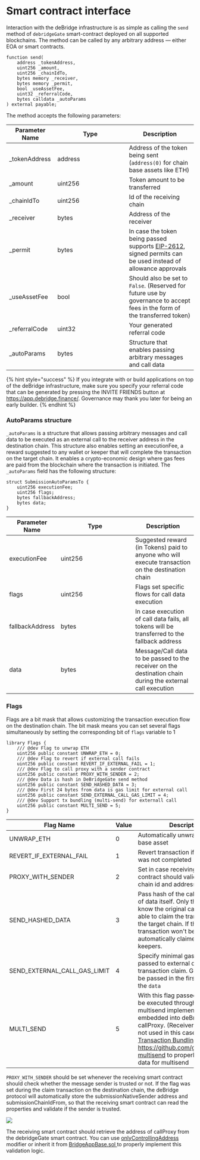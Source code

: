 # Smart contract interface

Interaction with the deBridge infrastructure is as simple as calling the `send` method of `debridgeGate` smart-contract deployed on all supported blockchains. The method can be called by any arbitrary address — either EOA or smart contracts.

```solidity
function send(
    address _tokenAddress,
    uint256 _amount,
    uint256 _chainIdTo,
    bytes memory _receiver,
    bytes memory _permit,
    bool _useAssetFee,
    uint32 _referralCode,
    bytes calldata _autoParams
) external payable;
```

The method accepts the following parameters:

<table><thead><tr><th>Parameter Name</th><th width="176.33333333333331">Type</th><th>Description</th></tr></thead><tbody><tr><td>_tokenAddress</td><td>address</td><td>Address of the token being sent (<code>address(0)</code> for chain base assets like ETH)</td></tr><tr><td>_amount</td><td>uint256</td><td>Token amount to be transferred</td></tr><tr><td>_chainIdTo</td><td>uint256</td><td>Id of the receiving chain</td></tr><tr><td>_receiver</td><td>bytes</td><td>Address of the receiver</td></tr><tr><td>_permit</td><td>bytes</td><td>In case the token being passed supports <a href="https://eips.ethereum.org/EIPS/eip-2612">EIP-2612</a>, signed permits can be used instead of allowance approvals</td></tr><tr><td>_useAssetFee</td><td>bool</td><td>Should also be set to <code>False</code>. (Reserved for future use by governance to accept fees in the form of the transferred token) </td></tr><tr><td>_referralCode</td><td>uint32</td><td>Your generated referral code</td></tr><tr><td>_autoParams</td><td>bytes</td><td>Structure that enables passing arbitrary messages and call data</td></tr></tbody></table>

{% hint style="success" %}
If you integrate with or build applications on top of the deBridge infrastructure, make sure you specify your referral code that can be generated by pressing the INVITE FRIENDS button at https://app.debridge.finance/. Governance may thank you later for being an early builder.
{% endhint %}

### AutoParams structure

`_autoParams` is a structure that allows passing arbitrary messages and call data to be executed as an external call to the receiver address in the destination chain. This structure also enables setting an executionFee, a reward suggested to any wallet or keeper that will complete the transaction on the target chain. It enables a crypto-economic design where gas fees are paid from the blockchain where the transaction is initiated. The `_autoParams` field has the following structure:

```solidity
struct SubmissionAutoParamsTo {
    uint256 executionFee;
    uint256 flags;
    bytes fallbackAddress;
    bytes data;
}
```

<table><thead><tr><th>Parameter Name</th><th width="184.2650802434975">Type</th><th>Description</th></tr></thead><tbody><tr><td>executionFee</td><td>uint256</td><td>Suggested reward (in Tokens) paid to anyone who will execute transaction on the destination chain</td></tr><tr><td>flags</td><td>uint256</td><td>Flags set specific flows for call data execution</td></tr><tr><td>fallbackAddress</td><td>bytes</td><td>In case execution of call data fails, all tokens will be transferred to the fallback address</td></tr><tr><td>data</td><td>bytes</td><td>Message/Call data to be passed to the receiver on the destination chain during the external call execution</td></tr></tbody></table>

### Flags

Flags are a bit mask that allows customizing the transaction execution flow on the destination chain. The bit mask means you can set several flags simultaneously by setting the corresponding bit of `flags` variable to 1

```solidity
library Flags {
    /// @dev Flag to unwrap ETH
    uint256 public constant UNWRAP_ETH = 0;
    /// @dev Flag to revert if external call fails
    uint256 public constant REVERT_IF_EXTERNAL_FAIL = 1;
    /// @dev Flag to call proxy with a sender contract
    uint256 public constant PROXY_WITH_SENDER = 2;
    /// @dev Data is hash in DeBridgeGate send method
    uint256 public constant SEND_HASHED_DATA = 3;
    /// @dev First 24 bytes from data is gas limit for external call
    uint256 public constant SEND_EXTERNAL_CALL_GAS_LIMIT = 4;
    /// @dev Support tx bundling (multi-send) for externall call
    uint256 public constant MULTI_SEND = 5;
}
```

<table><thead><tr><th width="338.9732241107918">Flag Name</th><th width="150">Value</th><th>Description</th></tr></thead><tbody><tr><td>UNWRAP_ETH</td><td>0</td><td>Automatically unwrap blockchain base asset</td></tr><tr><td>REVERT_IF_EXTERNAL_FAIL</td><td>1</td><td>Revert transaction if external call was not completed</td></tr><tr><td>PROXY_WITH_SENDER</td><td>2</td><td>Set in case receiving smart contract should validate sending chain id and address</td></tr><tr><td>SEND_HASHED_DATA</td><td>3</td><td>Pass hash of the call data instead of data itself. Only those who know the original call data will be able to claim the transaction on the target chain. If this flag is set, transaction won't be automatically claimed by external keepers.</td></tr><tr><td>SEND_EXTERNAL_CALL_GAS_LIMIT</td><td>4</td><td>Specify minimal gas limit to be passed to external call during the transaction claim. Gas limit should be passed in the first 4 bytes of the <code>data</code></td></tr><tr><td>MULTI_SEND</td><td>5</td><td>With this flag passed call data will be executed through Gnosis multisend implementation embedded into deBridge callProxy. (Receiver address is not used in this case). Read our <a href="../cross-chain-trading/transaction-bundling.md">Transaction Bundling guide</a> or use <a href="https://github.com/gnosis/ethers-multisend">https://github.com/gnosis/ethers-multisend</a> to properly configure data for multisend</td></tr></tbody></table>

`PROXY_WITH_SENDER` should be set whenever the receiving smart contract should check whether the message sender is trusted or not. If the flag was set during the claim transaction on the destination chain, the deBridge protocol will automatically store the submissionNativeSender address and submissionChainIdFrom, so that the receiving smart contract can read the properties and validate if the sender is trusted.

![](<../.gitbook/assets/Scheme 2.png>)

The receiving smart contract should retrieve the address of callProxy from the debridgeGate smart contract. You can use [onlyControllingAddress](https://github.com/debridge-finance/debridge-contracts-v1/blob/main/contracts/examples/BridgeAppBase.sol#L62) modifier or inherit it from [BridgeAppBase.sol ](https://github.com/debridge-finance/debridge-contracts-v1/blob/main/contracts/examples/BridgeAppBase.sol)to properly implement this validation logic.

